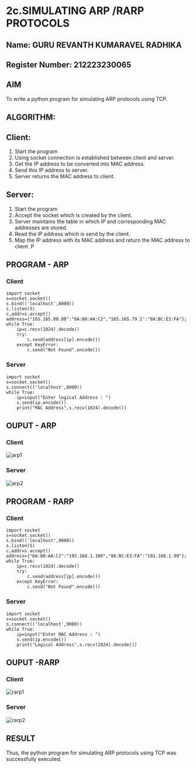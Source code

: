 # 2c.SIMULATING ARP /RARP PROTOCOLS
## Name: GURU REVANTH KUMARAVEL RADHIKA
## Register Number: 212223230065
## AIM
To write a python program for simulating ARP protocols using TCP.
## ALGORITHM:
## Client:
1. Start the program
2. Using socket connection is established between client and server.
3. Get the IP address to be converted into MAC address.
4. Send this IP address to server.
5. Server returns the MAC address to client.
## Server:
1. Start the program
2. Accept the socket which is created by the client.
3. Server maintains the table in which IP and corresponding MAC addresses are
stored.
4. Read the IP address which is send by the client.
5. Map the IP address with its MAC address and return the MAC address to client.
P
## PROGRAM - ARP
### Client
```
import socket
s=socket.socket()
s.bind(('localhost',8000))
s.listen(5)
c,addr=s.accept()
address={"165.165.80.80":"6A:08:AA:C2","165.165.79.1":"8A:BC:E3:FA"};
while True:
    ip=c.recv(1024).decode()
    try:
        c.send(address[ip].encode())
    except KeyError:
        c.send("Not Found".encode())
```

### Server
```
import socket
s=socket.socket()
s.connect(('localhost',8000))
while True:
    ip=input("Enter logical Address : ")
    s.send(ip.encode())
    print("MAC Address",s.recv(1024).decode())
```


## OUPUT - ARP
### Client
![arp1](https://github.com/A-Thiyagarajan/2c.ARP_RARP_PROTOCOLS/assets/118707693/e9bf8a9b-cf18-42e2-8e3c-3aa67cad236f)



### Server
![arp2](https://github.com/A-Thiyagarajan/2c.ARP_RARP_PROTOCOLS/assets/118707693/5fb6c7c9-96ab-449d-abf7-63ec3f86bb18)



## PROGRAM - RARP
### Client
```
import socket
s=socket.socket()
s.bind(('localhost',9000))
s.listen(5)
c,addr=s.accept()
address={"6A:08:AA:C2":"192.168.1.100","8A:BC:E3:FA":"192.168.1.99"};
while True:
    ip=c.recv(1024).decode()
    try:
        c.send(address[ip].encode())
    except KeyError:
        c.send("Not Found".encode())
```

### Server
```
import socket
s=socket.socket()
s.connect(('localhost',9000))
while True:
    ip=input("Enter MAC Address : ")
    s.send(ip.encode())
    print("Logical Address",s.recv(1024).decode())
```



## OUPUT -RARP
### Client

![rarp1](https://github.com/A-Thiyagarajan/2c.ARP_RARP_PROTOCOLS/assets/118707693/d4db0f9d-1d91-474d-8afd-47fe47453ea6)

### Server

![rarp2](https://github.com/A-Thiyagarajan/2c.ARP_RARP_PROTOCOLS/assets/118707693/0b8f12ae-b52b-43f8-8a6a-c83185d84a0e)


## RESULT
Thus, the python program for simulating ARP protocols using TCP was successfully 
executed.
